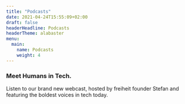 ```yaml
---
title: "Podcasts"
date: 2021-04-24T15:55:09+02:00
draft: false
headerHeadline: Podcasts
headerTheme: alabaster
menu:
  main:
    name: Podcasts
    weight: 4
---
```


### Meet Humans in Tech.

Listen to our brand new webcast, hosted by freiheit founder Stefan and featuring the boldest voices in tech today.

